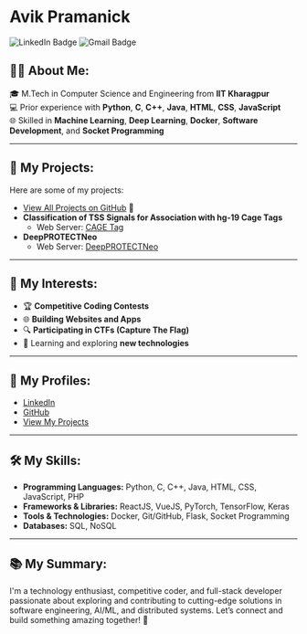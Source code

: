 # Avik Pramanick

![LinkedIn Badge](https://img.shields.io/badge/-Avik%20Pramanick-blue?style=flat-square&logo=Linkedin&logoColor=white&link=https://www.linkedin.com/in/avik-iitian/) 
![Gmail Badge](https://img.shields.io/badge/-avik.pramanick@gmail.com-red?style=flat-square&logo=Gmail&logoColor=white&link=mailto:avik.pramanick@gmail.com)

## 👨‍💻 About Me:
🎓 M.Tech in Computer Science and Engineering from **IIT Kharagpur**  
💻 Prior experience with **Python**, **C**, **C++**, **Java**, **HTML**, **CSS**, **JavaScript**  
🌐 Skilled in **Machine Learning**, **Deep Learning**, **Docker**, **Software Development**, and **Socket Programming**  

---

## 🚀 My Projects:
Here are some of my projects:
- [View All Projects on GitHub](https://github.com/Avikg/projects) 📂
- **Classification of TSS Signals for Association with hg-19 Cage Tags**
  - Web Server: [CAGE Tag](https://cosmos.iitkgp.ac.in/CAGETag/)
- **DeepPROTECTNeo**
  - Web Server: [DeepPROTECTNeo](https://cosmos.iitkgp.ac.in/DeepPROTECTNeo/)

---

## 🌟 My Interests:
- 🏆 **Competitive Coding Contests**  
- 🌐 **Building Websites and Apps**  
- 🔍 **Participating in CTFs (Capture The Flag)**  
- 📖 Learning and exploring **new technologies**  

---

## 🔗 My Profiles:
- [LinkedIn](https://www.linkedin.com/in/avik-iitian/)
- [GitHub](https://github.com/Avikg)
- [View My Projects](https://github.com/Avikg/projects)

---

## 🛠️ My Skills:
- **Programming Languages:** Python, C, C++, Java, HTML, CSS, JavaScript, PHP  
- **Frameworks & Libraries:** ReactJS, VueJS, PyTorch, TensorFlow, Keras  
- **Tools & Technologies:** Docker, Git/GitHub, Flask, Socket Programming  
- **Databases:** SQL, NoSQL  

---

## 📚 My Summary:
I'm a technology enthusiast, competitive coder, and full-stack developer passionate about exploring and contributing to cutting-edge solutions in software engineering, AI/ML, and distributed systems. Let’s connect and build something amazing together! 🚀
